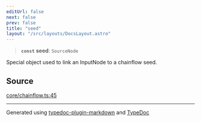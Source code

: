 ```yaml
---
editUrl: false
next: false
prev: false
title: "seed"
layout: "/src/layouts/DocsLayout.astro"
---
```


> **`const`** **seed**: `SourceNode`

Special object used to link an InputNode to a chainflow seed.

## Source

[core/chainflow.ts:45](https://github.com/edwinlzs/chainflow/blob/902c18e/src/core/chainflow.ts#L45)

***

Generated using [typedoc-plugin-markdown](https://www.npmjs.com/package/typedoc-plugin-markdown) and [TypeDoc](https://typedoc.org/)
